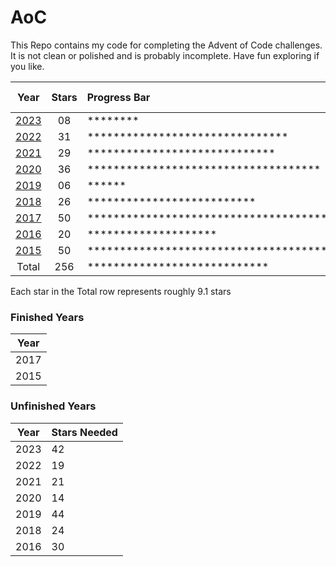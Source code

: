 # AoC

This Repo contains my code for completing the Advent of Code challenges. It is not clean or polished and is probably incomplete. Have fun exploring if you like.

| Year               | Stars | Progress Bar                                       | Percent Done |
|:------------------:|:-----:|:---------------------------------------------------|:-------------|
| [2023](Years/2023) | 08    | ********                                           | 16%          |
| [2022](Years/2022) | 31    | *******************************                    | 62%          |
| [2021](Years/2021) | 29    | *****************************                      | 58%          |
| [2020](Years/2020) | 36    | ************************************               | 72%          |
| [2019](Years/2019) | 06    | ******                                             | 12%          |
| [2018](Years/2018) | 26    | **************************                         | 52%          |
| [2017](Years/2017) | 50    | ************************************************** | 100%         |
| [2016](Years/2016) | 20    | ********************                               | 40%          |
| [2015](Years/2015) | 50    | ************************************************** | 100%         |
| Total              | 256   | ****************************                       | 56.9%        |

Each star in the Total row represents roughly 9.1 stars

### Finished Years ###

| Year |
|:----:|
| 2017 |
| 2015 |

### Unfinished Years ###

| Year | Stars Needed |
|:----:|:-------------|
| 2023 | 42           |
| 2022 | 19           |
| 2021 | 21           |
| 2020 | 14           |
| 2019 | 44           |
| 2018 | 24           |
| 2016 | 30           |

